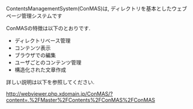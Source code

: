 
ContentsManagementSystem(ConMAS)は, ディレクトリを基本としたウェブページ管理システムです

ConMASの特徴は以下のとおりです.

* ディレクトリベース管理
* コンテンツ表示
* ブラウザでの編集
* ユーザごとのコンテンツ管理
* 構造化された文章作成

詳しい説明は以下を参照してください.

http://webviewer.php.xdomain.jp/ConMAS/?content=.%2FMaster%2FContents%2FConMAS%2FConMAS
